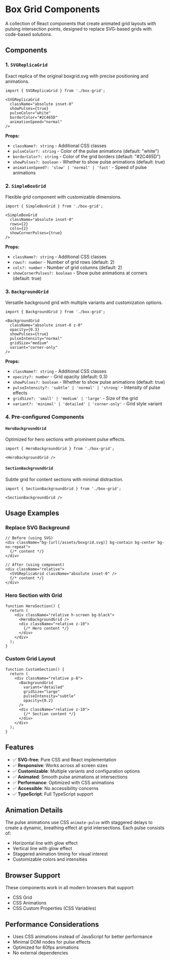 # Box Grid Components

A collection of React components that create animated grid layouts with pulsing intersection points, designed to replace SVG-based grids with code-based solutions.

## Components

### 1. `SVGReplicaGrid`
Exact replica of the original boxgrid.svg with precise positioning and animations.

```tsx
import { SVGReplicaGrid } from './box-grid';

<SVGReplicaGrid 
  className="absolute inset-0"
  showPulses={true}
  pulseColor="white"
  borderColor="#2C465D"
  animationSpeed="normal"
/>
```

**Props:**
- `className?: string` - Additional CSS classes
- `pulseColor?: string` - Color of the pulse animations (default: "white")
- `borderColor?: string` - Color of the grid borders (default: "#2C465D")
- `showPulses?: boolean` - Whether to show pulse animations (default: true)
- `animationSpeed?: 'slow' | 'normal' | 'fast'` - Speed of pulse animations

### 2. `SimpleBoxGrid`
Flexible grid component with customizable dimensions.

```tsx
import { SimpleBoxGrid } from './box-grid';

<SimpleBoxGrid 
  className="absolute inset-0"
  rows={2}
  cols={2}
  showCornerPulses={true}
/>
```

**Props:**
- `className?: string` - Additional CSS classes
- `rows?: number` - Number of grid rows (default: 2)
- `cols?: number` - Number of grid columns (default: 2)
- `showCornerPulses?: boolean` - Show pulse animations at corners (default: true)

### 3. `BackgroundGrid`
Versatile background grid with multiple variants and customization options.

```tsx
import { BackgroundGrid } from './box-grid';

<BackgroundGrid
  className="absolute inset-0 z-0"
  opacity={0.3}
  showPulses={true}
  pulseIntensity="normal"
  gridSize="medium"
  variant="corner-only"
/>
```

**Props:**
- `className?: string` - Additional CSS classes
- `opacity?: number` - Grid opacity (default: 0.3)
- `showPulses?: boolean` - Whether to show pulse animations (default: true)
- `pulseIntensity?: 'subtle' | 'normal' | 'strong'` - Intensity of pulse effects
- `gridSize?: 'small' | 'medium' | 'large'` - Size of the grid
- `variant?: 'minimal' | 'detailed' | 'corner-only'` - Grid style variant

### 4. Pre-configured Components

#### `HeroBackgroundGrid`
Optimized for hero sections with prominent pulse effects.

```tsx
import { HeroBackgroundGrid } from './box-grid';

<HeroBackgroundGrid />
```

#### `SectionBackgroundGrid`
Subtle grid for content sections with minimal distraction.

```tsx
import { SectionBackgroundGrid } from './box-grid';

<SectionBackgroundGrid />
```

## Usage Examples

### Replace SVG Background
```tsx
// Before (using SVG)
<div className="bg-[url(/assets/boxgrid.svg)] bg-contain bg-center bg-no-repeat">
  {/* content */}
</div>

// After (using component)
<div className="relative">
  <SVGReplicaGrid className="absolute inset-0" />
  {/* content */}
</div>
```

### Hero Section with Grid
```tsx
function HeroSection() {
  return (
    <div className="relative h-screen bg-black">
      <HeroBackgroundGrid />
      <div className="relative z-10">
        {/* Hero content */}
      </div>
    </div>
  );
}
```

### Custom Grid Layout
```tsx
function CustomSection() {
  return (
    <div className="relative p-8">
      <BackgroundGrid
        variant="detailed"
        gridSize="large"
        pulseIntensity="subtle"
        opacity={0.2}
      />
      <div className="relative z-10">
        {/* Section content */}
      </div>
    </div>
  );
}
```

## Features

- ✅ **SVG-free**: Pure CSS and React implementation
- ✅ **Responsive**: Works across all screen sizes
- ✅ **Customizable**: Multiple variants and configuration options
- ✅ **Animated**: Smooth pulse animations at intersections
- ✅ **Performance**: Optimized with CSS animations
- ✅ **Accessible**: No accessibility concerns
- ✅ **TypeScript**: Full TypeScript support

## Animation Details

The pulse animations use CSS `animate-pulse` with staggered delays to create a dynamic, breathing effect at grid intersections. Each pulse consists of:

- Horizontal line with glow effect
- Vertical line with glow effect
- Staggered animation timing for visual interest
- Customizable colors and intensities

## Browser Support

These components work in all modern browsers that support:
- CSS Grid
- CSS Animations
- CSS Custom Properties (CSS Variables)

## Performance Considerations

- Uses CSS animations instead of JavaScript for better performance
- Minimal DOM nodes for pulse effects
- Optimized for 60fps animations
- No external dependencies

